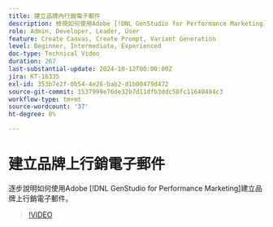```yaml
---
title: 建立品牌內行銷電子郵件
description: 檢視如何使用Adobe [!DNL GenStudio for Performance Marketing]建立品牌上行銷電子郵件的逐步說明。
role: Admin, Developer, Leader, User
feature: Create Canvas, Create Prompt, Variant Generation
level: Beginner, Intermediate, Experienced
doc-type: Technical Video
duration: 267
last-substantial-update: 2024-10-12T00:00:00Z
jira: KT-16335
exl-id: 353b7e2f-0b54-4e26-bab2-d1b00479d472
source-git-commit: 1537999e76de32b7d11dfb3ddc58fc11648404c3
workflow-type: tm+mt
source-wordcount: '37'
ht-degree: 0%

---
```


# 建立品牌上行銷電子郵件

逐步說明如何使用Adobe [!DNL GenStudio for Performance Marketing]建立品牌上行銷電子郵件。

>[!VIDEO](https://video.tv.adobe.com/v/3435056/?learn=on)
